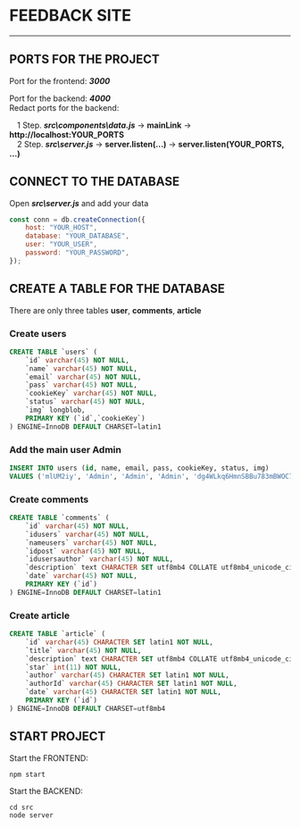# FEEDBACK SITE
-----------

## PORTS FOR THE PROJECT

Port for the frontend: ***3000***

Port for the backend: ***4000*** <br />
Redact ports for the backend: <br />

&emsp;1 Step. ***src\components\data.js*** -> **mainLink** -> **http://localhost:YOUR_PORTS** <br />
&emsp;2 Step. ***src\server.js*** -> **server.listen(...)** -> **server.listen(YOUR_PORTS, ...)**


## CONNECT TO THE DATABASE

Open ***src\server.js*** and add your data

```js
const conn = db.createConnection({
    host: "YOUR_HOST",
    database: "YOUR_DATABASE",
    user: "YOUR_USER",
    password: "YOUR_PASSWORD",
});
```

## CREATE A TABLE FOR THE DATABASE

There are only three tables **user**, **comments**, **article**

### Create **users**
```sql
CREATE TABLE `users` (
    `id` varchar(45) NOT NULL,
    `name` varchar(45) NOT NULL,
    `email` varchar(45) NOT NULL,
    `pass` varchar(45) NOT NULL,
    `cookieKey` varchar(45) NOT NULL,
    `status` varchar(45) NOT NULL,
    `img` longblob,
    PRIMARY KEY (`id`,`cookieKey`)
) ENGINE=InnoDB DEFAULT CHARSET=latin1
```

### Add the main user **Admin**
```sql
INSERT INTO users (id, name, email, pass, cookieKey, status, img)
VALUES ('mlUM2iy', 'Admin', 'Admin', 'Admin', 'dg4WLkq6HmnSBBu783mBWOC7NWQ1cL54JC0FAoxS', 'admin', NULL);
```

### Create **comments**
```sql
CREATE TABLE `comments` (
    `id` varchar(45) NOT NULL,
    `idusers` varchar(45) NOT NULL,
    `nameusers` varchar(45) NOT NULL,
    `idpost` varchar(45) NOT NULL,
    `idusersauthor` varchar(45) NOT NULL,
    `description` text CHARACTER SET utf8mb4 COLLATE utf8mb4_unicode_ci NOT NULL,
    `date` varchar(45) NOT NULL,
    PRIMARY KEY (`id`)
) ENGINE=InnoDB DEFAULT CHARSET=latin1
```

### Create **article**
```sql
CREATE TABLE `article` (
    `id` varchar(45) CHARACTER SET latin1 NOT NULL,
    `title` varchar(45) NOT NULL,
    `description` text CHARACTER SET utf8mb4 COLLATE utf8mb4_unicode_ci NOT NULL,
    `star` int(11) NOT NULL,
    `author` varchar(45) CHARACTER SET latin1 NOT NULL,
    `authorId` varchar(45) CHARACTER SET latin1 NOT NULL,
    `date` varchar(45) CHARACTER SET latin1 NOT NULL,
    PRIMARY KEY (`id`)
) ENGINE=InnoDB DEFAULT CHARSET=utf8mb4
```

## START PROJECT 

Start the FRONTEND:
```
npm start
```

Start the BACKEND:
```
cd src
node server
```
